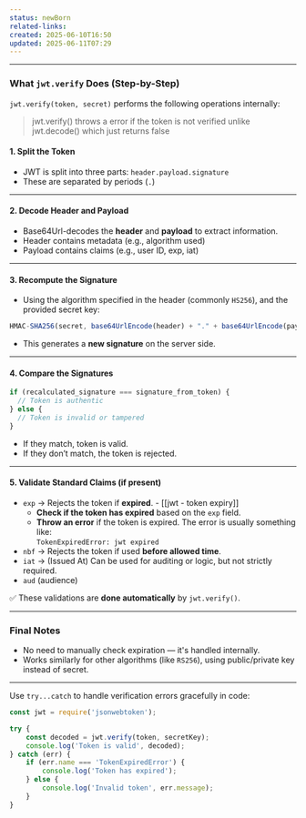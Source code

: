 ```yaml
---
status: newBorn
related-links: 
created: 2025-06-10T16:50
updated: 2025-06-11T07:29
---
```

---

### What `jwt.verify` Does (Step-by-Step)

`jwt.verify(token, secret)` performs the following operations internally:

> jwt.verify() throws a error if the token is not verified unlike jwt.decode() which just returns false
> 

#### 1. Split the Token

- JWT is split into three parts: `header.payload.signature`
- These are separated by periods (`.`)

---

#### 2. Decode Header and Payload

- Base64Url-decodes the **header** and **payload** to extract information.
- Header contains metadata (e.g., algorithm used)
- Payload contains claims (e.g., user ID, exp, iat)

---

#### 3. Recompute the Signature

- Using the algorithm specified in the header (commonly `HS256`), and the provided secret key:

```js
HMAC-SHA256(secret, base64UrlEncode(header) + "." + base64UrlEncode(payload))
```

- This generates a **new signature** on the server side.

---

#### 4. Compare the Signatures

```js
if (recalculated_signature === signature_from_token) {
  // Token is authentic
} else {
  // Token is invalid or tampered
}
```

- If they match, token is valid.
- If they don’t match, the token is rejected.

---

#### 5. Validate Standard Claims (if present)

- `exp` → Rejects the token if **expired**. - [[jwt - token expiry]]
	- **Check if the token has expired** based on the `exp` field.
	- **Throw an error** if the token is expired. The error is usually something like:  
			    `TokenExpiredError: jwt expired`
- `nbf` → Rejects the token if used **before allowed time**.
- `iat` → (Issued At) Can be used for auditing or logic, but not strictly required.
- `aud` (audience)

✅ These validations are **done automatically** by `jwt.verify()`.

---

### Final Notes

- No need to manually check expiration — it's handled internally.
- Works similarly for other algorithms (like `RS256`), using public/private key instead of secret.

---

Use `try...catch` to handle verification errors gracefully in code:

```js
const jwt = require('jsonwebtoken');

try {
    const decoded = jwt.verify(token, secretKey);
    console.log('Token is valid', decoded);
} catch (err) {
    if (err.name === 'TokenExpiredError') {
        console.log('Token has expired');
    } else {
        console.log('Invalid token', err.message);
    }
}
```

